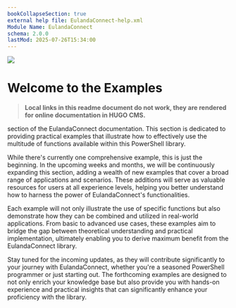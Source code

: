 ```yaml
---
bookCollapseSection: true
external help file: EulandaConnect-help.xml
Module Name: EulandaConnect
schema: 2.0.0
lastMod: 2025-07-26T15:34:00
---
```


![](/examples.png) 

# Welcome to the Examples

> **Local links in this readme document do not work, they are rendered for online documentation in HUGO CMS.**

section of the EulandaConnect documentation. This section is dedicated to providing practical examples that illustrate how to effectively use the multitude of functions available within this PowerShell library.

While there's currently one comprehensive example, this is just the beginning. In the upcoming weeks and months, we will be continuously expanding this section, adding a wealth of new examples that cover a broad range of applications and scenarios. These additions will serve as valuable resources for users at all experience levels, helping you better understand how to harness the power of EulandaConnect's functionalities.

Each example will not only illustrate the use of specific functions but also demonstrate how they can be combined and utilized in real-world applications. From basic to advanced use cases, these examples aim to bridge the gap between theoretical understanding and practical implementation, ultimately enabling you to derive maximum benefit from the EulandaConnect library.

Stay tuned for the incoming updates, as they will contribute significantly to your journey with EulandaConnect, whether you're a seasoned PowerShell programmer or just starting out. The forthcoming examples are designed to not only enrich your knowledge base but also provide you with hands-on experience and practical insights that can significantly enhance your proficiency with the library.

